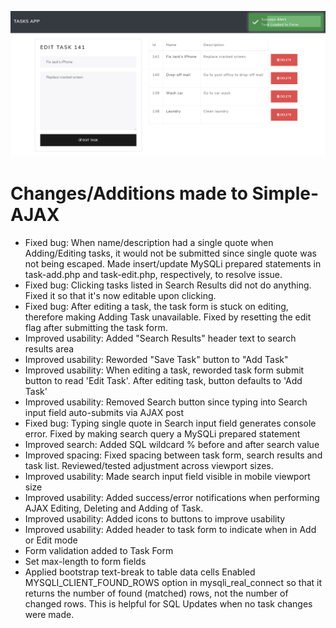 ![](./docs/screenshot.png)

# Changes/Additions made to Simple-AJAX
- Fixed bug: When name/description had a single quote when Adding/Editing tasks, it would not be submitted since single quote was not being escaped. Made insert/update MySQLi prepared statements in task-add.php and task-edit.php, respectively, to resolve issue.
- Fixed bug: Clicking tasks listed in Search Results did not do anything. Fixed it so that it's now editable upon clicking.
- Fixed bug: After editing a task, the task form is stuck on editing, therefore making Adding Task unavailable. Fixed by resetting the edit flag after submitting the task form.
- Improved usability: Added "Search Results" header text to search results area
- Improved usability: Reworded "Save Task" button to "Add Task"
- Improved usability: When editing a task, reworded task form submit button to read 'Edit Task'. After editing task, button defaults to 'Add Task'
- Improved usability: Removed Search button since typing into Search input field auto-submits via AJAX post
- Fixed bug: Typing single quote in Search input field generates console error. Fixed by making search query a MySQLi prepared statement
- Improved search: Added SQL wildcard % before and after search value
- Improved spacing: Fixed spacing between task form, search results and task list. Reviewed/tested adjustment across viewport sizes.
- Improved usability: Made search input field visible in mobile viewport size
- Improved usability: Added success/error notifications when performing AJAX Editing, Deleting and Adding of Task.
- Improved usability: Added icons to buttons to improve usability
- Improved usability: Added header to task form to indicate when in Add or Edit mode
- Form validation added to Task Form
- Set max-length to form fields
- Applied bootstrap text-break to table data cells
Enabled MYSQLI_CLIENT_FOUND_ROWS option in mysqli_real_connect so that it returns the number of found (matched) rows, not the number of changed rows. This is helpful for SQL Updates when no task changes were made.
